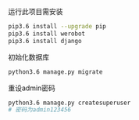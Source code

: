 运行此项目需安装
```bash
pip3.6 install --upgrade pip
pip3.6 install werobot
pip3.6 install django
```

初始化数据库

```bash
python3.6 manage.py migrate
```

重设admin密码

```bash
python3.6 manage.py createsuperuser
# 密码为admin123456
```

